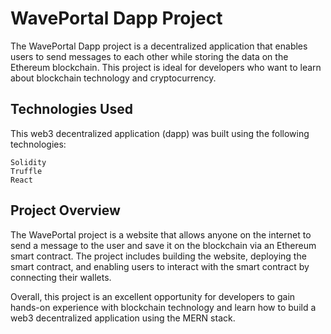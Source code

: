 # WavePortal Dapp Project

The WavePortal Dapp project is a decentralized application that enables users to send messages to each other while storing the data on the Ethereum blockchain. This project is ideal for developers who want to learn about blockchain technology and cryptocurrency.

## Technologies Used

This web3 decentralized application (dapp) was built using the following technologies:

    Solidity
    Truffle
    React

## Project Overview

The WavePortal project is a website that allows anyone on the internet to send a message to the user and save it on the blockchain via an Ethereum smart contract. The project includes building the website, deploying the smart contract, and enabling users to interact with the smart contract by connecting their wallets.

Overall, this project is an excellent opportunity for developers to gain hands-on experience with blockchain technology and learn how to build a web3 decentralized application using the MERN stack.
